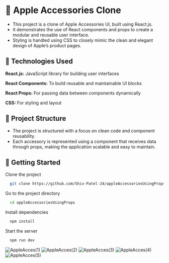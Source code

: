 
# 📱 Apple Accessories Clone

- This project is a clone of Apple Accessories UI, built using React.js. 
- It demonstrates the use of React components and props to create a modular and reusable user interface. 
- Styling is handled using CSS to closely mimic the clean and elegant design of Apple’s product pages.



## 🔧 Technologies Used



**React.js:** JavaScript library for building user interfaces

**React Components:** To build reusable and maintainable UI blocks

**React Props:** For passing data between components dynamically

**CSS:** For styling and layout



## 📂 Project Structure

- The project is structured with a focus on clean code and component reusability. 
- Each accessory is represented using a component that receives data through props, making the application scalable and easy to maintain.


## 🚀 Getting Started

Clone the project

```bash
  git clone https://github.com/Shiv-Patel-24/appleAccessoriesUsingProps
```

Go to the project directory

```bash
  cd appleAccessoriesUsingProps
```

Install dependencies

```bash
  npm install
```

Start the server

```bash
  npm run dev
```

![AppleAcces(1)](https://github.com/user-attachments/assets/a5d78e5a-cd2a-4f34-9ea7-c2fe0d20865b)
![AppleAcces(2)](https://github.com/user-attachments/assets/1daad6f0-a8fa-4a4e-98c4-a0b39b2c9839)
![AppleAcces(3)](https://github.com/user-attachments/assets/f0452d9d-828e-4151-90e5-8f3f3fc9b2f8)
![AppleAcces(4)](https://github.com/user-attachments/assets/8054ecc7-3d42-465a-9b76-37c0e8a79c12)
![AppleAcces(5)](https://github.com/user-attachments/assets/f74b7734-f388-43de-bd29-6b28b545ba19)

